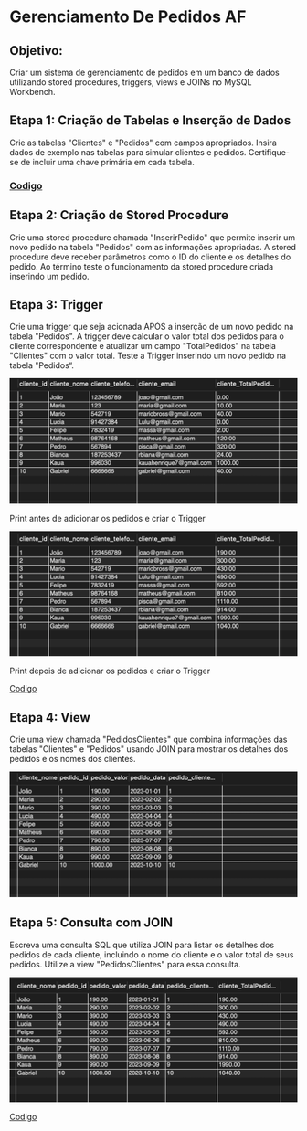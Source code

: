 # Gerenciamento De Pedidos AF

## Objetivo: 
Criar um sistema de gerenciamento de pedidos em um banco de dados utilizando stored procedures, triggers, views e JOINs no MySQL Workbench.

## Etapa 1: Criação de Tabelas e Inserção de Dados
Crie as tabelas "Clientes" e "Pedidos" com campos apropriados. Insira dados de exemplo nas tabelas para simular clientes e pedidos. Certifique-se de incluir uma chave primária em cada tabela.

### [Codigo](CriandoTabela.sql)

## Etapa 2: Criação de Stored Procedure

Crie uma stored procedure chamada "InserirPedido" que permite inserir um novo pedido na tabela "Pedidos" com as informações apropriadas. A stored procedure deve receber parâmetros como o ID do cliente e os detalhes do pedido. Ao término teste o funcionamento da stored procedure criada inserindo um pedido.

## Etapa 3: Trigger

Crie uma trigger que seja acionada APÓS a inserção de um novo pedido na tabela "Pedidos". A trigger deve calcular o valor total dos pedidos para o cliente correspondente e atualizar um campo "TotalPedidos" na tabela "Clientes" com o valor total. Teste a Trigger inserindo um novo pedido na tabela "Pedidos“.



![print antes](PrintClientesAntes.png)


Print antes de adicionar os pedidos e criar o Trigger



![print depois](PrintClienteDepois.png)



Print depois de adicionar os pedidos e criar o Trigger


[Codigo](StoredETrigger.sql)


## Etapa 4: View

Crie uma view chamada "PedidosClientes" que combina informações das tabelas "Clientes" e "Pedidos" usando JOIN para mostrar os detalhes dos pedidos e os nomes dos clientes.


![Join](PrintView.png)


## Etapa 5: Consulta com JOIN

Escreva uma consulta SQL que utiliza JOIN para listar os detalhes dos pedidos de cada cliente, incluindo o nome do cliente e o valor total de seus pedidos. Utilize a view "PedidosClientes" para essa consulta.


![View](PrintJoin.png)


[Codigo](ViewJoin.sql)
